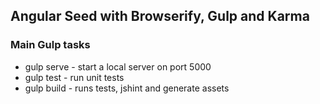 ## Angular Seed with Browserify, Gulp and Karma

### Main Gulp tasks
* gulp serve - start a local server on port 5000
* gulp test - run unit tests
* gulp build - runs tests, jshint and generate assets
